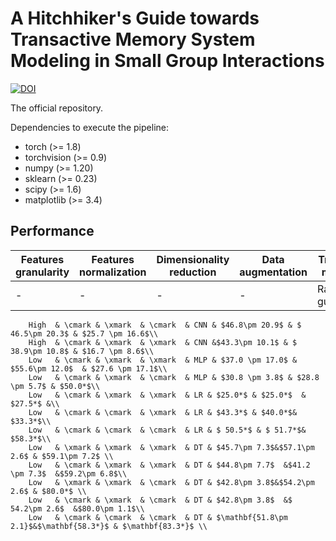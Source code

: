 # A Hitchhiker's Guide towards Transactive Memory System Modeling in Small Group Interactions

[![DOI](https://zenodo.org/badge/doi/10.1145/3461615.3485414.svg)](http://dx.doi.org/10.1145/3461615.3485414)

The official repository.

Dependencies to execute the pipeline:
* torch (>= 1.8)
* torchvision (>= 0.9)
* numpy (>= 1.20)
* sklearn (>= 0.23)
* scipy (>= 1.6)
* matplotlib (>= 3.4)

## Performance

Features granularity| Features normalization| Dimensionality reduction | Data augmentation| Trained model | Specialization | Credibility  | Coordination
------------|---------------|-----------|--------------|-------|----------------|--------------|-------------
 -     |-       |-        |-        |Random guess |20.0| |20.0|20.0
        High  & \cmark & \xmark  & \cmark  & CNN & $46.8\pm 20.9$ & $ 46.5\pm 20.3$ & $25.7 \pm 16.6$\\
        High  & \cmark & \xmark  & \xmark  & CNN &$43.3\pm 10.1$ & $ 38.9\pm 10.8$ & $16.7 \pm 8.6$\\
        Low   & \cmark & \xmark  & \xmark  & MLP & $37.0 \pm 17.0$ & $55.6\pm 12.0$  & $27.6 \pm 17.1$\\
        Low   & \cmark & \xmark  & \cmark  & MLP & $30.8 \pm 3.8$ & $28.8 \pm 5.7$ & $50.0*$\\
        Low   & \cmark & \xmark  & \xmark  & LR & $25.0*$ & $25.0*$  & $27.5*$ &\\
        Low   & \cmark & \cmark  & \xmark  & LR & $43.3*$ & $40.0*$& $33.3*$\\
        Low   & \cmark & \cmark  & \cmark  & LR & $ 50.5*$ & $ 51.7*$& $58.3*$\\
        Low   & \xmark & \xmark  & \xmark  & DT & $45.7\pm 7.3$&$57.1\pm 2.6$ & $59.1\pm 7.2$ \\
        Low   & \cmark & \xmark  & \xmark  & DT & $44.8\pm 7.7$  &$41.2 \pm 7.3$  &$59.2\pm 6.8$\\
        Low   & \xmark & \xmark  & \cmark  & DT & $42.8\pm 3.8$&$54.2\pm 2.6$ & $80.0*$ \\
        Low   & \cmark & \xmark  & \cmark  & DT & $42.8\pm 3.8$  &$ 54.2\pm 2.6$  &$80.0\pm 1.1$\\
        Low   & \cmark & \cmark  & \cmark  & DT & $\mathbf{51.8\pm 2.1}$&$\mathbf{58.3*}$ & $\mathbf{83.3*}$ \\
